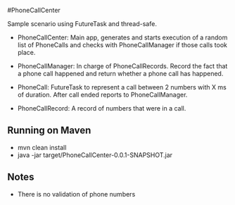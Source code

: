 #PhoneCallCenter

Sample scenario using FutureTask and thread-safe.

* PhoneCallCenter: Main app, generates and starts execution of a random list of PhoneCalls and checks with PhoneCallManager if those calls took place.

* PhoneCallManager: In charge of PhoneCallRecords. Record the fact that a phone call happened 
and return whether a phone call has happened.

* PhoneCall: FutureTask to represent a call between 2 numbers with X ms of duration. After call ended reports to PhoneCallManager.

* PhoneCallRecord: A record of numbers that were in a call.

## Running on Maven

* mvn clean install
* java -jar target/PhoneCallCenter-0.0.1-SNAPSHOT.jar

## Notes

* There is no validation of phone numbers
